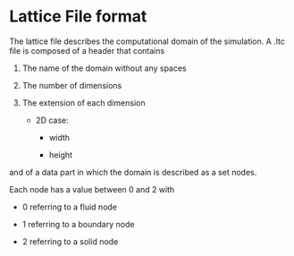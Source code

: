 # Lattice File format

The lattice file describes the computational domain of the simulation. A .ltc file is composed of a header that contains

1. The name of the domain without any spaces

2. The number of dimensions

3. The extension of each dimension

	- 2D case:

		- width
	
		- height

and of a data part in which the domain is described as a set nodes.

Each node has a value between 0 and 2 with

- 0 referring to a fluid node

- 1 referring to a boundary node

- 2 referring to a solid node
